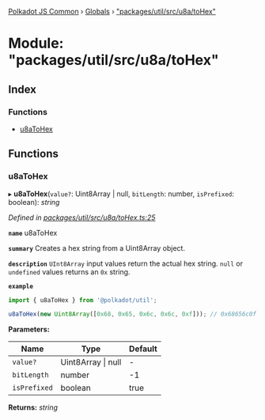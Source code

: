 [Polkadot JS Common](../README.md) › [Globals](../globals.md) › ["packages/util/src/u8a/toHex"](_packages_util_src_u8a_tohex_.md)

# Module: "packages/util/src/u8a/toHex"

## Index

### Functions

* [u8aToHex](_packages_util_src_u8a_tohex_.md#u8atohex)

## Functions

###  u8aToHex

▸ **u8aToHex**(`value?`: Uint8Array | null, `bitLength`: number, `isPrefixed`: boolean): *string*

*Defined in [packages/util/src/u8a/toHex.ts:25](https://github.com/polkadot-js/common/blob/91340577/packages/util/src/u8a/toHex.ts#L25)*

**`name`** u8aToHex

**`summary`** Creates a hex string from a Uint8Array object.

**`description`** 
`UInt8Array` input values return the actual hex string. `null` or `undefined` values returns an `0x` string.

**`example`** 
<BR>

```javascript
import { u8aToHex } from '@polkadot/util';

u8aToHex(new Uint8Array([0x68, 0x65, 0x6c, 0x6c, 0xf])); // 0x68656c0f
```

**Parameters:**

Name | Type | Default |
------ | ------ | ------ |
`value?` | Uint8Array &#124; null | - |
`bitLength` | number | -1 |
`isPrefixed` | boolean | true |

**Returns:** *string*
